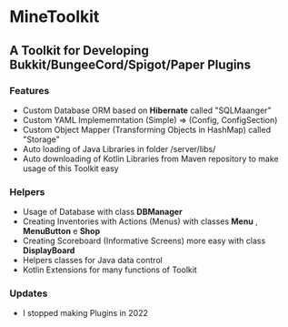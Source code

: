 # MineToolkit
## A Toolkit for Developing Bukkit/BungeeCord/Spigot/Paper Plugins

### Features
- Custom Database ORM based on **Hibernate** called "SQLMaanger"
- Custom YAML Implememntation (Simple) => (Config, ConfigSection)
- Custom Object Mapper (Transforming Objects in HashMap) called "Storage"
- Auto loading of Java Libraries in folder /server/libs/
- Auto downloading of Kotlin Libraries from Maven repository to make usage of this Toolkit easy

### Helpers
- Usage of Database with class **DBManager**
- Creating Inventories with Actions (Menus) with classes **Menu** , **MenuButton** e **Shop**
- Creating Scoreboard (Informative Screens) more easy with class **DisplayBoard**
- Helpers classes for Java data control
- Kotlin Extensions for many functions of Toolkit


### Updates
- I stopped making Plugins in 2022

